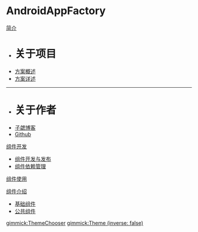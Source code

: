 # AndroidAppFactory

[简介]()

 * # 关于项目
 * [方案概述](#!https://raw.githubusercontent.com/bihe0832/AndroidAppFactory/master/README.md)
 * [方案详述](https://blog.bihe0832.com/android-dev-summary.html)
 - - - -
 * # 关于作者
 * [子勰博客](https://blog.bihe0832.com/)
 * [Github](https://github.com/bihe0832)

[组件开发]()

 * [组件开发与发布](doc/dev.md)
 * [组件依赖管理](https://blog-oversea.bihe0832.com/android-dev-module-denpendencies.html)

[组件使用](start.md)

[组件介绍]()

 * [基础组件](doc/liblist.md)
 * [公共组件](doc/commlist.md)


<!-- [组件集](doc/liblist.md)

[UI相关组件]()

[非UI相关组件]()

 * # 需要权限
 * [LibQrcode]()
 - - - -
 * # 无需权限
 * [LibConfig]()

 -->

[gimmick:ThemeChooser](切换主题)
[gimmick:Theme (inverse: false)](flatly)
<script type="text/javascript" charset="UTF-8">
  	var _mtac = {};
  	(function() {
  		var mta = document.createElement("script");
  		mta.src = "//pingjs.qq.com/h5/stats.js?v2.0.4";
  		mta.setAttribute("name", "MTAH5");
  		mta.setAttribute("sid", "500724774");
  		var s = document.getElementsByTagName("script")[0];
  		s.parentNode.insertBefore(mta, s);
  	})();
</script>